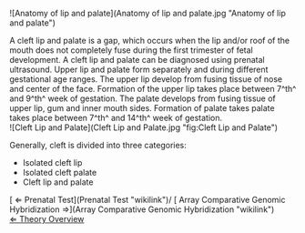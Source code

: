 ![Anatomy of lip and
palate](Anatomy of lip and palate.jpg "Anatomy of lip and palate")

A cleft lip and palate is a gap, which occurs when the lip and/or roof
of the mouth does not completely fuse during the first trimester of
fetal development. A cleft lip and palate can be diagnosed using
prenatal ultrasound. Upper lip and palate form separately and during
different gestational age ranges. The upper lip develop from fusing
tissue of nose and center of the face. Formation of the upper lip takes
place between 7^th^ and 9^th^ week of gestation. The palate develops
from fusing tissue of upper lip, gum and inner mouth sides. Formation of
palate takes palate takes place between 7^th^ and 14^th^ week of
gestation.\
 ![Cleft Lip and
Palate](Cleft Lip and Palate.jpg "fig:Cleft Lip and Palate")

Generally, cleft is divided into three categories:

-   Isolated cleft lip
-   Isolated cleft palate
-   Cleft lip and palate

[ ⇐ Prenatal Test](Prenatal Test "wikilink")/ [ Array Comparative
Genomic Hybridization
⇒](Array Comparative Genomic Hybridization "wikilink")\
[ ⇐ Theory Overview](Cytogenetics "wikilink")

